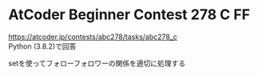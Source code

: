 # AtCoder Beginner Contest 278 C FF  
https://atcoder.jp/contests/abc278/tasks/abc278_c  
Python (3.8.2)で回答  

setを使ってフォローフォロワーの関係を適切に処理する
